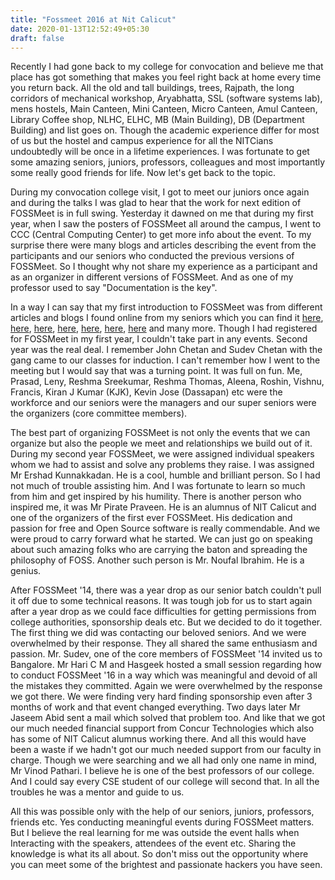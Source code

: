 ```yaml
---
title: "Fossmeet 2016 at Nit Calicut"
date: 2020-01-13T12:52:49+05:30
draft: false
---
```


Recently I had gone back to my college for convocation and believe me that place has got something that makes you feel right back at home every time you return back. All the old and tall buildings, trees, Rajpath, the long corridors of mechanical workshop, Aryabhatta, SSL (software systems lab), mens hostels, Main Canteen, Mini Canteen, Micro Canteen, Amul Canteen, Library Coffee shop, NLHC, ELHC, MB (Main Building), DB (Department Building) and list goes on. Though the academic experience differ for most of us but the hostel and campus experience for all the NITCians undoubtedly will be once in a lifetime experiences. I was fortunate to get some amazing seniors, juniors, professors, colleagues and most importantly some really good friends for life. Now let's get back to the topic. 

During my convocation college visit, I got to meet our juniors once again and during the talks I was glad to hear that the work for next edition of FOSSMeet is in full swing. Yesterday it dawned on me that during my first year, when I saw the posters of FOSSMeet all around the campus, I went to CCC (Central Computing Center) to get more info about the event. To my surprise there were many blogs and articles describing the event from the participants and our seniors who conducted the previous versions of FOSSMeet. So I thought why not share my experience as a participant and as an organizer in different versions of FOSSMeet. And as one of my professor used to say "Documentation is the key".

In a way I can say that my first introduction to FOSSMeet was from different articles and blogs I found online from my seniors which you can find it [here][1], [here][2], [here][3], [here][4], [here][5], [here][6], [here][7] and many more. Though I had registered for FOSSMeet in my first year, I couldn't take part in any events. Second year was the real deal. I remember John Chetan and Sudev Chetan with the gang came to our classes for induction. I can't remember how I went to the meeting but I would say that was a turning point. It was full on fun. Me, Prasad, Leny, Reshma Sreekumar, Reshma Thomas, Aleena, Roshin, Vishnu, Francis, Kiran J Kumar (KJK), Kevin Jose (Dassapan) etc were the workforce and our seniors were the managers and our super seniors were the organizers (core committee members). 

The best part of organizing FOSSMeet is not only the events that we can organize but also the people we meet and relationships we build out of it. During my second year FOSSMeet, we were assigned individual speakers whom we had to assist and solve any problems they raise. I was assigned Mr Ershad Kunnakkadan. He is a cool, humble and brilliant person. So I had not much of trouble assisting him. And I was fortunate to learn so much from him and get inspired by his humility. There is another person who inspired me, it was Mr Pirate Praveen. He is an alumnus of NIT Calicut and one of the organizers of the first ever FOSSMeet. His dedication and passion for free and Open Source software is really commendable. And we were proud to carry forward what he started. We can just go on speaking about such amazing folks who are carrying the baton and spreading the philosophy of FOSS. Another such person is Mr. Noufal Ibrahim. He is a genius. 

After FOSSMeet '14, there was a year drop as our senior batch couldn't pull it off due to some technical reasons. It was tough job for us to start again after a year drop as we could face difficulties for getting permissions from college authorities, sponsorship deals etc. But we decided to do it together. The first thing we did was contacting our beloved seniors. And we were overwhelmed by their response. They all shared the same enthusiasm and passion. Mr. Sudev, one of the core members of FOSSMeet '14 invited us to Bangalore. Mr Hari C M and Hasgeek hosted a small session regarding how to conduct FOSSMeet '16 in a way which was meaningful and devoid of all the mistakes they committed. Again we were overwhelmed by the response we got there. We were finding very hard finding sponsorship even after 3 months of work and that event changed everything. Two days later Mr Jaseem Abid sent a mail which solved that problem too. And like that we got our much needed financial support from Concur Technologies which also has some of NIT Calicut alumnus working there. And all this would have been a waste if we hadn't got our much needed support from our faculty in charge. Though we were searching and we all had only one name in mind, Mr Vinod Pathari. I believe he is one of the best professors of our college. And I could say every CSE student of our college will second that. In all the troubles he was a mentor and guide to us. 

All this was possible only with the help of our seniors, juniors, professors, friends etc. Yes conducting meaningful events during FOSSMeet matters. But I believe the real learning for me was outside the event halls when Interacting with the speakers, attendees of the event etc. Sharing the knowledge is what its all about. So don't miss out the opportunity where you can meet some of the brightest and passionate hackers you have seen. 

[1]: http://srijanfoss2k16.blogspot.in/2016/02/fossmeetnitc-day1.html
[2]: http://www.j4v4m4n.in/category/nitc/
[3]: https://jacksonisaac.wordpress.com/tag/fossmeet-nitc/
[4]: https://anup07.wordpress.com/2014/07/11/fossmeet14-nit-calicut/
[5]: https://playingwithsid.blogspot.in/2008/04/fossmeet-nit-calicut-report.html
[6]: http://pramode.net/2008/04/08/report-on-fossschool-fossmeetnitc-2008/
[7]: http://sujithh.info/2009/03/fossmeetnitc-2009/
